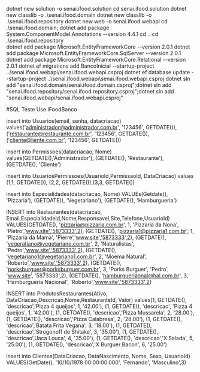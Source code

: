 dotnet new solution -o senai.ifood.solution
cd senai.ifood.solution
dotnet new classlib -o .\senai.ifood.domain
dotnet new classlib -o .\senai.ifood.repository
dotnet new web -o senai.ifood.webapi
cd .\senai.ifood.domain\; dotnet add package System.ComponentModel.Annotations --version 4.4.1
cd ..
cd .\senai.ifood.repository\
dotnet add package Microsoft.EntityFrameworkCore --version 2.0.1
dotnet add package Microsoft.EntityFrameworkCore.SqlServer --version 2.0.1
dotnet add package Microsoft.EntityFrameworkCore.Relational --version 2.0.1
dotnet ef migrations add BancoInicial --startup-project ../senai.ifood.webapi/senai.ifood.webapi.csproj
dotnet ef database update --startup-project ..\senai.ifood.webapi\senai.ifood.webapi.csproj
dotnet sln add "senai.ifood.domain/senai.ifood.domain.csproj";dotnet sln add "senai.ifood.repository/senai.ifood.repository.csproj";dotnet sln add "senai.ifood.webapi/senai.ifood.webapi.csproj"


#SQL Teste
Use IFoodBanco

insert into Usuarios(email, senha, datacriacao) values('administrador@administrador.com.br', '123456', GETDATE()),
                                                      ('restaurante@restaurante.com.br', '123456', GETDATE()),
                                                      ('cliente@liente.com.br', '123456', GETDATE())


insert into Permissoes(datacriacao, Nome) values(GETDATE(),'Administrador'),
                                                (GETDATE(), 'Restaurante'),
                                                (GETDATE(), 'Cliente')


insert into UsuariosPermissoes(UsuarioId,PermissaoId, DataCriacao) values (1,1, GETDATE()), (2,2, GETDATE()),(3,3, GETDATE())



insert into Especialidades(datacriacao, Nome) VALUEs(Getdate(), 'Pizzaria'),
                                 (GETDATE(), 'Vegetariano'),
                                 (GETDATE(), 'Hamburgueria')



INSERT into Restaurantes(datacriacao, Email,EspecialidadeId,Nome,Responsavel,Site,Telefone,UsuarioId) VALUES(GETDATE(), 'pizzaria@pizzaria.com.br', 1, 'Pizzaria da Nona', 'Pietro','www.site','5873333',2),
                                (GETDATE(), 'pizzaria1@pizzaria1.com.br', 1, 'Pizzaria da Mama', 'Pierre','www.site','5873333',2),
                                (GETDATE(), 'vegeratiano@vegetariano.com.br', 2, 'Naturalistas', 'Pedro','www.site','5873333',2),
                                (GETDATE(), 'vegetariano1@vegetariano1.com.br', 2, 'Moema Natural', 'Roberto','www.site','5873333',2),
                                (GETDATE(), 'porksburguer@porksburguer.com.br', 3, 'Porks Burguer', 'Pedro', 'www.site', '5873333',2),
                                (GETDATE(), 'hamburgueriaonal@hal.com.br', 3, 'Hamburgueria Nacional', 'Roberto','www.site','5873333',2)


INSERT into ProdutosRestaurantes(Ativo, DataCriacao,Descricao,Nome,RestauranteId, Valor) values(1, GETDATE(), 'descricao','Pizza 4 queijos', 1, '42.00'),
                                                                        (1, GETDATE(), 'descricao', 'Pizza 4 queijos', 1, '42.00'),
                                                                        (1, GETDATE(), 'descricao','Pizza Mussarela', 2, '28.00'),
                                                                        (1, GETDATE(), 'descricao','Pizza Calabresa', 2, '28.00'),
                                                                        (1, GETDATE(), 'descricao','Batata Frita Vegana', 3, '18.00'),
                                                                        (1, GETDATE(), 'descricao','Strogonoff de Shitake', 3, '35.00'),
                                                                        (1, GETDATE(), 'descricao','Jaca Louca', 4, '35.00'),
                                                                        (1, GETDATE(), 'descricao','X Salada', 5, '25.00'),
                                                                        (1, GETDATE(), 'descricao','X Burguer Bacon', 6, '25.00')

insert into Clientes(DataCriacao, DataNascimento, Nome, Sexo, UsuarioId) VALUES(GetDate(), '10/10/1978 00:00:00.000', 'Fernando', 'Masculino',3)